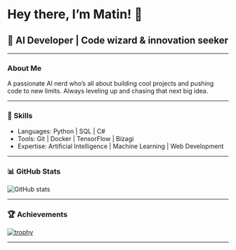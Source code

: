# Hey there, I’m Matin! 👋

## 🤖 AI Developer | Code wizard & innovation seeker

---

### About Me
A passionate AI nerd who’s all about building cool projects and pushing code to new limits. Always leveling up and chasing that next big idea.

---

### 🚀 Skills  
- Languages: Python | SQL | C#
- Tools: Git | Docker | TensorFlow | Bizagi  
- Expertise: Artificial Intelligence | Machine Learning | Web Development

---

### 📊 GitHub Stats

![GitHub stats](https://github-readme-stats.vercel.app/api?username=matin123&show_icons=true&theme=radical)

---

### 🏆 Achievements

[![trophy](https://github-profile-trophy.vercel.app/?username=matin123&theme=radical)](https://github.com/ryo-ma/github-profile-trophy)

---
